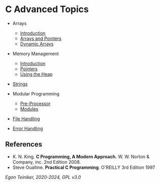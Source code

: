 # C Advanced Topics

* Arrays
    * [Introduction](arrays/introduction/)
    * [Arrays and Pointers](arrays/pointers/)
    * [Dynamic Arrays](arrays/dynamic/)

* Memory Management
    * [Introduction](memory-management/)
    * [Pointers](memory-management/pointers/)
    * [Using the Heap](memory-management/dynamic-memory-allocation/)

* [Strings](strings/) 

* Modular Programming
    * [Pre-Processor](modular-programming/preprocessor)
    * [Modules](modular-programming/modules)

* [File Handling](file-handling/)

* [Error Handling](error-handling/)

## References
* K. N. King. **C Programming, A Modern Approach.** W. W. Norton & Company, inc. 2nd Edition 2008.
* Steve Oualline. **Practical C Programming**. O'REILLY 3rd Edition 1997

*Egon Teiniker, 2020-2024, GPL v3.0* 
